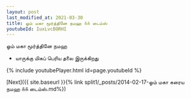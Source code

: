 ```yaml
---
layout: post
last_modified_at: 2021-03-30
title: ஓம் மகா மூர்த்தினே நமஹ ௧௧ டைம்ஸ்
youtubeId: IuxLvcBORHI
---
```

 
 
 ஓம் மகா மூர்த்தினே நமஹ  
 
 -  யாருக்கு மிகப் பெரிய தலை இருக்கிறது 
 
  
 
  
 
 
 
 
 
 


{% include youtubePlayer.html id=page.youtubeId %}
 
[Next]({{ site.baseurl }}{% link  split1/_posts/2014-02-17-ஓம் மகா கரைய நமஹ ௧௧ டைம்ஸ்.md%})
 
